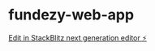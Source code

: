 # fundezy-web-app

[Edit in StackBlitz next generation editor ⚡️](https://stackblitz.com/~/github.com/gazaay/fundezy-web-app)